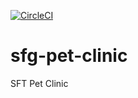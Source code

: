 [![CircleCI](https://circleci.com/gh/reynoldsblair/sfg-pet-clinic.svg?style=svg)](https://circleci.com/gh/reynoldsblair/sfg-pet-clinic)

# sfg-pet-clinic

SFT Pet Clinic
